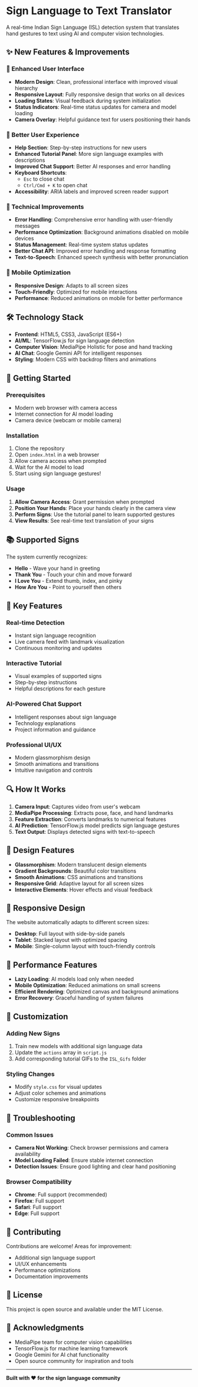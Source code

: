 # Sign Language to Text Translator

A real-time Indian Sign Language (ISL) detection system that translates hand gestures to text using AI and computer vision technologies.

## ✨ New Features & Improvements

### 🎨 Enhanced User Interface
- **Modern Design**: Clean, professional interface with improved visual hierarchy
- **Responsive Layout**: Fully responsive design that works on all devices
- **Loading States**: Visual feedback during system initialization
- **Status Indicators**: Real-time status updates for camera and model loading
- **Camera Overlay**: Helpful guidance text for users positioning their hands

### 🚀 Better User Experience
- **Help Section**: Step-by-step instructions for new users
- **Enhanced Tutorial Panel**: More sign language examples with descriptions
- **Improved Chat Support**: Better AI responses and error handling
- **Keyboard Shortcuts**: 
  - `Esc` to close chat
  - `Ctrl/Cmd + K` to open chat
- **Accessibility**: ARIA labels and improved screen reader support

### 🔧 Technical Improvements
- **Error Handling**: Comprehensive error handling with user-friendly messages
- **Performance Optimization**: Background animations disabled on mobile devices
- **Status Management**: Real-time system status updates
- **Better Chat API**: Improved error handling and response formatting
- **Text-to-Speech**: Enhanced speech synthesis with better pronunciation

### 📱 Mobile Optimization
- **Responsive Design**: Adapts to all screen sizes
- **Touch-Friendly**: Optimized for mobile interactions
- **Performance**: Reduced animations on mobile for better performance

## 🛠️ Technology Stack

- **Frontend**: HTML5, CSS3, JavaScript (ES6+)
- **AI/ML**: TensorFlow.js for sign language detection
- **Computer Vision**: MediaPipe Holistic for pose and hand tracking
- **AI Chat**: Google Gemini API for intelligent responses
- **Styling**: Modern CSS with backdrop filters and animations

## 🚀 Getting Started

### Prerequisites
- Modern web browser with camera access
- Internet connection for AI model loading
- Camera device (webcam or mobile camera)

### Installation
1. Clone the repository
2. Open `index.html` in a web browser
3. Allow camera access when prompted
4. Wait for the AI model to load
5. Start using sign language gestures!

### Usage
1. **Allow Camera Access**: Grant permission when prompted
2. **Position Your Hands**: Place your hands clearly in the camera view
3. **Perform Signs**: Use the tutorial panel to learn supported gestures
4. **View Results**: See real-time text translation of your signs

## 📚 Supported Signs

The system currently recognizes:
- **Hello** - Wave your hand in greeting
- **Thank You** - Touch your chin and move forward
- **I Love You** - Extend thumb, index, and pinky
- **How Are You** - Point to yourself then others

## 🎯 Key Features

### Real-time Detection
- Instant sign language recognition
- Live camera feed with landmark visualization
- Continuous monitoring and updates

### Interactive Tutorial
- Visual examples of supported signs
- Step-by-step instructions
- Helpful descriptions for each gesture

### AI-Powered Chat Support
- Intelligent responses about sign language
- Technology explanations
- Project information and guidance

### Professional UI/UX
- Modern glassmorphism design
- Smooth animations and transitions
- Intuitive navigation and controls

## 🔍 How It Works

1. **Camera Input**: Captures video from user's webcam
2. **MediaPipe Processing**: Extracts pose, face, and hand landmarks
3. **Feature Extraction**: Converts landmarks to numerical features
4. **AI Prediction**: TensorFlow.js model predicts sign language gestures
5. **Text Output**: Displays detected signs with text-to-speech

## 🎨 Design Features

- **Glassmorphism**: Modern translucent design elements
- **Gradient Backgrounds**: Beautiful color transitions
- **Smooth Animations**: CSS animations and transitions
- **Responsive Grid**: Adaptive layout for all screen sizes
- **Interactive Elements**: Hover effects and visual feedback

## 📱 Responsive Design

The website automatically adapts to different screen sizes:
- **Desktop**: Full layout with side-by-side panels
- **Tablet**: Stacked layout with optimized spacing
- **Mobile**: Single-column layout with touch-friendly controls

## 🚀 Performance Features

- **Lazy Loading**: AI models load only when needed
- **Mobile Optimization**: Reduced animations on small screens
- **Efficient Rendering**: Optimized canvas and background animations
- **Error Recovery**: Graceful handling of system failures

## 🔧 Customization

### Adding New Signs
1. Train new models with additional sign language data
2. Update the `actions` array in `script.js`
3. Add corresponding tutorial GIFs to the `ISL_Gifs` folder

### Styling Changes
- Modify `style.css` for visual updates
- Adjust color schemes and animations
- Customize responsive breakpoints

## 🐛 Troubleshooting

### Common Issues
- **Camera Not Working**: Check browser permissions and camera availability
- **Model Loading Failed**: Ensure stable internet connection
- **Detection Issues**: Ensure good lighting and clear hand positioning

### Browser Compatibility
- **Chrome**: Full support (recommended)
- **Firefox**: Full support
- **Safari**: Full support
- **Edge**: Full support

## 🤝 Contributing

Contributions are welcome! Areas for improvement:
- Additional sign language support
- UI/UX enhancements
- Performance optimizations
- Documentation improvements

## 📄 License

This project is open source and available under the MIT License.

## 🙏 Acknowledgments

- MediaPipe team for computer vision capabilities
- TensorFlow.js for machine learning framework
- Google Gemini for AI chat functionality
- Open source community for inspiration and tools

---

**Built with ❤️ for the sign language community**
